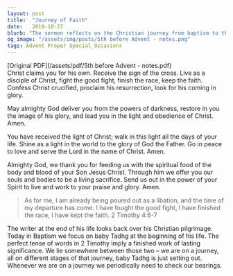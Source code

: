 ```yaml
---
layout: post
title:  "Journey of Faith"
date:   2019-10-27
blurb: "The sermon reflects on the Christian journey from baptism to the end of life, using the metaphor of a race. It emphasizes the importance of living as a disciple of Christ, fighting the good fight, and keeping the faith. The sermon also highlights the significance of baptism as the starting point of this journey, with a special focus on baby Tadhg's baptism."
og_image: "/assets/img/posts/5th before Advent - notes.png"
tags: Advent Proper Special_Occasions
---
```

[Original PDF](/assets/pdf/5th before Advent - notes.pdf)    
Christ claims you for his own.
Receive the sign of the cross.
Live as a disciple of Christ,
fight the good fight,
finish the race, keep the faith.
Confess Christ crucified,
proclaim his resurrection,
look for his coming in glory.

May almighty God deliver you from the powers of darkness,
restore in you the image of his glory,
and lead you in the light and obedience of Christ. Amen.

You have received the light of Christ;
walk in this light all the days of your life.
Shine as a light in the world
to the glory of God the Father.
Go in peace to love and serve the Lord
in the name of Christ. Amen.

Almighty God,
we thank you for feeding us
with the spiritual food
of the body and blood of your Son Jesus Christ.
Through him we offer you our souls and bodies
to be a living sacrifice.
Send us out in the power of your Spirit
to live and work to your praise and glory. Amen.

> As for me, I am already being poured out as a libation, and the time of my departure
has come. I have fought the good fight, I have finished the race, I
have kept the faith. 2 Timothy 4:6-7

The writer at the end of his life looks back over his Christian pilgrimage. Today in Baptism we focus on baby Tadhg at the beginning of his life. The perfect tense of words in 2 Timothy imply a finished work of lasting significance. We lie somewhere between those two – we are on a journey, all on different stages of that journey, baby Tadhg is just setting out. Whenever we are on a journey we periodically need to check our bearings.
